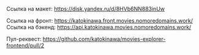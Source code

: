 Ссылка на макет: https://disk.yandex.ru/d/8HVb6NN883inUw

Ссылка на фронт: https://katokinawa.front.movies.nomoredomains.work/
Ссылка на бэкенд: https://api.katokinawa.movies.nomoredomains.work/

Пул-реквест: https://github.com/katokinawa/movies-explorer-frontend/pull/2